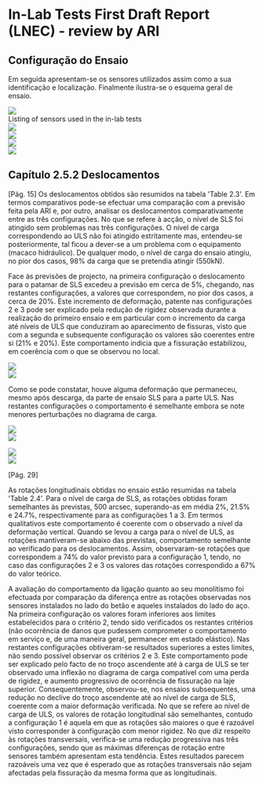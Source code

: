 # In-Lab Tests First Draft Report (LNEC) - review by ARI

## Configuração do Ensaio

Em seguida apresentam-se os sensores utilizados assim como a sua identificação e localização.
Finalmente ilustra-se o esquema geral de ensaio.

<img class='img-00' src='./reviews/Table21_sensor_identification.png'></br>Listing of sensors used in the in-lab tests</img></br>
<img class='img-00' src='./reviews/Fig213-InstrumentationPlan-leftface.png'></img></br>
<img class='img-00' src='./reviews/Fig214-InstrumentationPlan-rightface.png'></img></br>
<img class='img-00' src='./reviews/Fig215-InstrumentationPlan-bottomface.png'></img></br>
<img class='img-00' src='./reviews/Fig216-GeneralArrangement.png'></img></br>

## Capítulo 2.5.2 Deslocamentos

[Pág. 15]
Os deslocamentos obtidos são resumidos na tabela 'Table 2.3'.
Em termos comparativos pode-se efectuar uma comparação com a previsão feita pela ARI e, por outro, analisar os deslocamentos comparativamente entre as três configurações.
No que se refere à acção, o nível de SLS foi atingido sem problemas nas três configurações. O nível de carga correspondendo ao ULS não foi atingido estritamente mas, entendeu-se posteriormente, tal ficou a dever-se a um problema com o equipamento (macaco hidráulico). De qualquer modo, o nível de carga do ensaio atingiu, no pior dos casos, 98% da carga que se pretendia atingir (550kN).

Face às previsões de projecto, na primeira configuração o deslocamento para o patamar de SLS excedeu a previsão em cerca de 5%, chegando, nas restantes configurações, a valores que correspondem, no pior dos casos, a cerca de 20%. Este incremento de deformação, patente nas configurações 2 e 3 pode ser explicado pela redução de rigidez observada durante a realização do primeiro ensaio e em particular com o incremento da carga até níveis de ULS que conduziram ao aparecimento de fissuras, visto que com a segunda e subsequente configuração os valores são coerentes entre si (21% e 20%). Este comportamento indicia que a fissuração estabilizou, em coerência com o que se observou no local.

<img class='img-00' src='./reviews/Fig221-SLS-PC1-DispV.png'></img></br>
<img class='img-00' src='./reviews/Fig222-ULS-PC1-DispV.png'></img></br>

Como se pode constatar, houve alguma deformação que permaneceu, mesmo após descarga, da parte de ensaio SLS para a parte ULS.
Nas restantes configurações o comportamento é semelhante embora se note menores perturbações no diagrama de carga. 

<img class='img-00' src='./reviews/Fig223-SLS-PC2-DispV.png'></img></br>
<img class='img-00' src='./reviews/Fig224-ULS-PC2-DispV.png'></img></br>

<img class='img-00' src='./reviews/Fig225-SLS-PC3-DispV.png'></img></br>
<img class='img-00' src='./reviews/Fig226-ULS-PC3-DispV.png'></img></br>


[Pág. 29]

As rotações longitudinais obtidas no ensaio estão resumidas na tabela 'Table 2.4'.
Para o nível de carga de SLS, as rotações obtidas foram semelhantes às previstas, 500 arcsec, superando-as em média 2%, 21.5% e 24.7%, respectivamente para as configurações 1 a 3.
Em termos qualitativos este comportamento é coerente com o observado a nível da deformação vertical. Quando se levou a carga para o nível de ULS, as rotações mantiveram-se abaixo das previstas, comportamento semelhante ao verificado para os deslocamentos. Assim, observaram-se rotações que correspondem a 74% do valor previsto para a configuração 1, tendo, no caso das configurações 2 e 3 os valores das rotações correspondido a 67% do valor teórico.

A avaliação do comportamento da ligação quanto ao seu monolitismo foi efectuada por comparação da diferença entre as rotações observadas nos sensores instalados no lado do betão e aqueles instalados do lado do aço. 
Na primeira configuração os valores foram inferiores aos limites estabelecidos para o critério 2, tendo sido verificados os restantes critérios (não ocorrência de danos que pudessem comprometer o comportamento em serviço e, de uma maneira geral, permanecer em estado elástico). Nas restantes configurações obtiveram-se resultados superiores a estes limites, não sendo possível observar os critérios 2 e 3. Este comportamento pode ser explicado pelo facto de no troço ascendente até à carga de ULS se ter observado uma inflexão no diagrama de carga compatível com uma perda de rigidez, e aumento progressivo de ocorrência de fissuração na laje superior. Consequentemente, observou-se, nos ensaios subsequentes, uma redução no declive do troço ascendente até ao nível de carga de SLS, coerente com a maior deformação verificada. No que se refere ao nível de carga de ULS, os valores de rotação longitudinal são semelhantes, contudo a configuração 1 é aquela em que as rotações são maiores o que é razoável visto corresponder à configuração com menor rigidez.
No que diz respeito às rotações transversais, verifica-se uma redução progressiva nas três configurações, sendo que as máximas diferenças de rotação entre sensores também apresentam esta tendência. Estes resultados parecem razoáveis uma vez que é esperado que as rotações transversais não sejam afectadas pela fissuração da mesma forma que as longitudinais.
 


